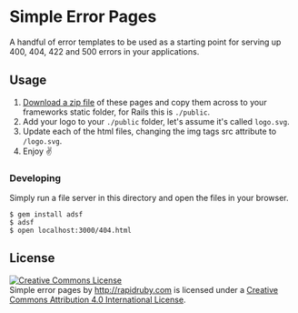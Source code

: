 # Simple Error Pages

A handful of error templates to be used as a starting point for serving up 400, 404, 422 and 500 errors in your applications.

## Usage

1. [Download a zip file](https://github.com/phawk/simple-error-pages/archive/refs/heads/master.zip) of these pages and copy them across to your frameworks static folder, for Rails this is `./public`.
2. Add your logo to your `./public` folder, let's assume it's called `logo.svg`.
3. Update each of the html files, changing the img tags src attribute to `/logo.svg`.
4. Enjoy ✌️

### Developing

Simply run a file server in this directory and open the files in your browser.

```
$ gem install adsf
$ adsf
$ open localhost:3000/404.html
```

## License

<a rel="license" href="http://creativecommons.org/licenses/by/4.0/"><img alt="Creative Commons License" style="border-width:0" src="https://i.creativecommons.org/l/by/4.0/88x31.png" /></a><br /><span xmlns:dct="http://purl.org/dc/terms/" property="dct:title">Simple error pages</span> by <a xmlns:cc="http://creativecommons.org/ns#" href="http://rapidruby.com" property="cc:attributionName" rel="cc:attributionURL">http://rapidruby.com</a> is licensed under a <a rel="license" href="http://creativecommons.org/licenses/by/4.0/">Creative Commons Attribution 4.0 International License</a>.
